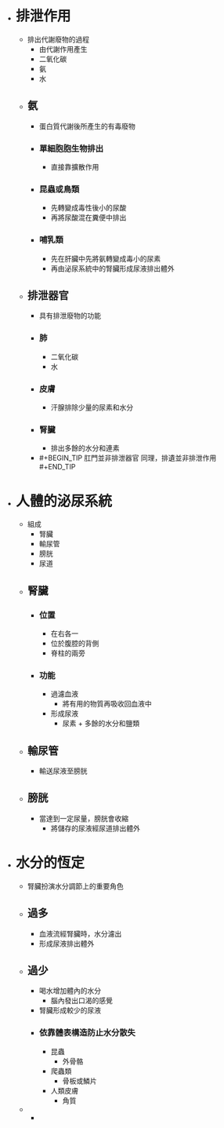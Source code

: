 - # 排泄作用
	- 排出代謝廢物的過程
		- 由代謝作用產生
		- 二氧化碳
		- 氨
		- 水
	- ## 氨
		- 蛋白質代謝後所產生的有毒廢物
		- ### 單細胞胞生物排出
			- 直接靠擴散作用
		- ### 昆蟲或鳥類
			- 先轉變成毒性後小的尿酸
			- 再將尿酸混在糞便中排出
		- ### 哺乳類
			- 先在肝臟中先將氨轉變成毒小的尿素
			- 再由泌尿系統中的腎臟形成尿液排出體外
	- ## 排泄器官
		- 具有排泄廢物的功能
		- ### 肺
			- 二氧化碳
			- 水
		- ### 皮膚
			- 汗腺排除少量的尿素和水分
		- ### 腎臟
			- 排出多餘的水分和連素
		- #+BEGIN_TIP
		  肛門並非排泄器官
		  同理，排遺並非排泄作用
		  #+END_TIP
- # 人體的泌尿系統
	- 組成
		- 腎臟
		- 輸尿管
		- 膀胱
		- 尿道
	- ## 腎臟
		- ### 位置
			- 在右各一
			- 位於腹腔的背側
			- 脊柱的兩旁
		- ### 功能
			- 過濾血液
				- 將有用的物質再吸收回血液中
			- 形成尿液
				- 尿素 + 多餘的水分和鹽類
	- ## 輸尿管
		- 輸送尿液至膀胱
	- ## 膀胱
		- 當達到一定尿量，膀胱會收縮
			- 將儲存的尿液經尿道排出體外
- # 水分的恆定
	- 腎臟扮演水分調節上的重要角色
	- ## 過多
		- 血液流經腎臟時，水分濾出
		- 形成尿液排出體外
	- ## 過少
		- 喝水增加體內的水分
			- 腦內發出口渴的感覺
		- 腎臟形成較少的尿液
		- ### 依靠體表構造防止水分散失
			- 昆蟲
				- 外骨骼
			- 爬蟲類
				- 骨板或鱗片
			- 人類皮膚
				- 角質
	-
		-